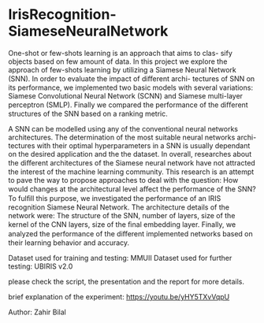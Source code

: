 # IrisRecognition-SiameseNeuralNetwork

One-shot or few-shots learning is an approach that aims to clas-
sify objects based on few amount of data. In this project we explore
the approach of few-shots learning by utilizing a Siamese Neural
Network (SNN). In order to evaluate the impact of diﬀerent archi-
tectures of SNN on its performance, we implemented two basic models
with several variations: Siamese Convolutional Neural Network
(SCNN) and Siamese multi-layer perceptron (SMLP). Finally
we compared the performance of the diﬀerent structures of the SNN
based on a ranking metric.

A SNN can be modelled using any of the conventional neural networks
architectures. The determination of the most suitable neural networks archi-
tectures with their optimal hyperparameters in a SNN is usually dependant
on the desired application and the the dataset. In overall, researches about
the diﬀerent architectures of the Siamese neural network have not attracted
the interest of the machine learning community. This research is an attempt
to pave the way to propose approaches to deal with the question: How would
changes at the architectural level aﬀect the performance of the SNN? To
fulﬁll this purpose, we investigated the performance of an IRIS recognition
Siamese Neural Network. The architecture details of the network were: The
structure of the SNN, number of layers, size of the kernel of the CNN layers,
size of the ﬁnal embedding layer. Finally, we analyzed the performance of
the diﬀerent implemented networks based on their learning behavior and
accuracy.


Dataset used for training and testing: MMUII
Dataset used for further testing: UBIRIS v2.0

please check the script, the presentation and the report for more details.

brief explanation of the experiment: https://youtu.be/yHY5TXvVqpU

Author: Zahir Bilal
